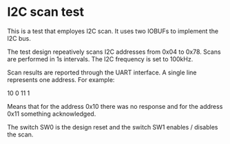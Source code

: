 # I2C scan test

This is a test that employes I2C scan. It uses two IOBUFs to implement the
I2C bus.

The test design repeatively scans I2C addresses from 0x04 to 0x78. Scans are
performed in 1s intervals. The I2C frequency is set to 100kHz.

Scan results are reported through the UART interface. A single line represents
one address. For example:

10 0
11 1

Means that for the address 0x10 there was no response and for the address 0x11
something acknowledged.

The switch SW0 is the design reset and the switch SW1 enables / disables the
scan.

